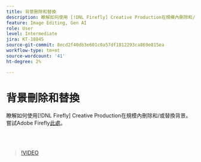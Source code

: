 ```yaml
---
title: 背景刪除和替換
description: 瞭解如何使用 [!DNL Firefly] Creative Production在規模內刪除和/或替換背景
feature: Image Editing, Gen AI
role: User
level: Intermediate
jira: KT-18845
source-git-commit: 8ecd2f40db3e601c0a57df1812293ca869e815ea
workflow-type: tm+mt
source-wordcount: '41'
ht-degree: 2%

---
```


# 背景刪除和替換

瞭解如何使用[!DNL Firefly] Creative Production在規模內刪除和/或替換背景。 嘗試Adobe Firefly[此處](https://firefly.adobe.com/)。

<br> 

>[!VIDEO](https://video.tv.adobe.com/v/3472916?quality=12&learn=on&hidetitle=true)